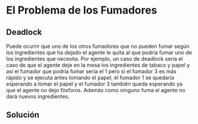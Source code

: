 # El Problema de los Fumadores

## Deadlock
Puede ocurrir que uno de los otros fumadores que no pueden fumar según los ingredientes que ha dejado el agente le quita al que podría fumar uno de los ingredientes que necesita. Por ejemplo, un caso de deadlock sería el caso de que el agente deje en la mesa los ingredientes de tabaco y papel y así el fumador que podría fumar sería el 1 pero si el fumador 3 es más rápido y se ejecuta antes tomando el papel, el fumador 1 se quedaría esperando a tomar el papel y el fumador 3 también queda esperando ya que el agente no dejo fósforos. Además como ninguno fuma el agente no dará nuevos ingredientes.

## Solución